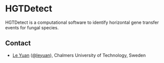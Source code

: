 # HGTDetect
HGTDetect is a computational software to identify horizontal gene transfer events for fungal species.

## Contact
* [Le Yuan](https://www.chalmers.se/en/Staff/Pages/leyu.aspx) ([@leyuan](https://github.com/le-yuan)), Chalmers University of Technology, Sweden

